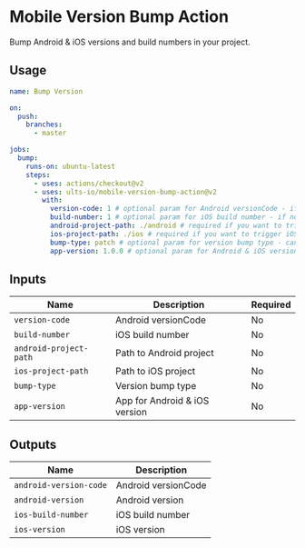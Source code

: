 # Mobile Version Bump Action

Bump Android & iOS versions and build numbers in your project.

## Usage

```yaml
name: Bump Version

on:
  push:
    branches:
      - master

jobs:
  bump:
    runs-on: ubuntu-latest
    steps:
      - uses: actions/checkout@v2
      - uses: ults-io/mobile-version-bump-action@v2
        with:
          version-code: 1 # optional param for Android versionCode - if not provided, will be incremented by 1
          build-number: 1 # optional param for iOS build number - if not provided, will be incremented by 1
          android-project-path: ./android # required if you want to trigger Android version bump
          ios-project-path: ./ios # required if you want to trigger iOS version bump
          bump-type: patch # optional param for version bump type - can be one of: major, minor, patch
          app-version: 1.0.0 # optional param for Android & iOS version
```

## Inputs

| Name                   | Description                   | Required |
| ---------------------- | ----------------------------- | -------- |
| `version-code`         | Android versionCode           | No       |
| `build-number`         | iOS build number              | No       |
| `android-project-path` | Path to Android project       | No       |
| `ios-project-path`     | Path to iOS project           | No       |
| `bump-type`            | Version bump type             | No       |
| `app-version`          | App for Android & iOS version | No       |

## Outputs

| Name                   | Description         |
| ---------------------- | ------------------- |
| `android-version-code` | Android versionCode |
| `android-version`      | Android version     |
| `ios-build-number`     | iOS build number    |
| `ios-version`          | iOS version         |
